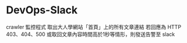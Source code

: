 # DevOps-Slack

crawler 監控程式 取出大人學網站「首頁」上的所有文章連結 
若回應為 HTTP 403、404、500 或取回文章內容時間高於1秒等情形，則發送告警至 slack 
